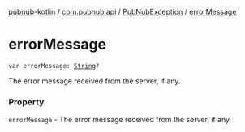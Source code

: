 [pubnub-kotlin](../../index.md) / [com.pubnub.api](../index.md) / [PubNubException](index.md) / [errorMessage](./error-message.md)

# errorMessage

`var errorMessage: `[`String`](https://kotlinlang.org/api/latest/jvm/stdlib/kotlin/-string/index.html)`?`

The error message received from the server, if any.

### Property

`errorMessage` - The error message received from the server, if any.